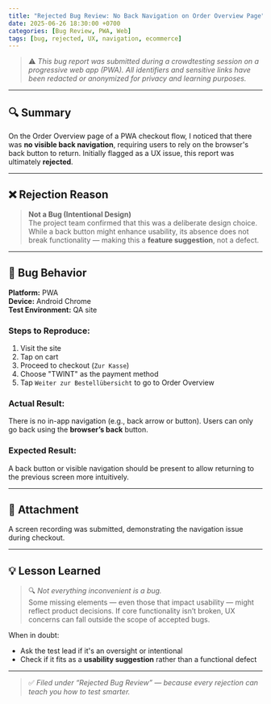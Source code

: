 ```yaml
---
title: "Rejected Bug Review: No Back Navigation on Order Overview Page"
date: 2025-06-26 18:30:00 +0700
categories: [Bug Review, PWA, Web]
tags: [bug, rejected, UX, navigation, ecommerce]
---
```


> ⚠️ _This bug report was submitted during a crowdtesting session on a progressive web app (PWA). All identifiers and sensitive links have been redacted or anonymized for privacy and learning purposes._

---

## 🔍 Summary

On the Order Overview page of a PWA checkout flow, I noticed that there was **no visible back navigation**, requiring users to rely on the browser's back button to return. Initially flagged as a UX issue, this report was ultimately **rejected**.

---

## ❌ Rejection Reason

> **Not a Bug (Intentional Design)**  
> The project team confirmed that this was a deliberate design choice. While a back button might enhance usability, its absence does not break functionality — making this a **feature suggestion**, not a defect.

---

## 🧪 Bug Behavior

**Platform:** PWA  
**Device:** Android Chrome  
**Test Environment:** QA site

### Steps to Reproduce:
1. Visit the site  
2. Tap on cart  
3. Proceed to checkout (`Zur Kasse`)  
4. Choose "TWINT" as the payment method  
5. Tap `Weiter zur Bestellübersicht` to go to Order Overview

### Actual Result:
There is no in-app navigation (e.g., back arrow or button). Users can only go back using the **browser’s back** button.

### Expected Result:
A back button or visible navigation should be present to allow returning to the previous screen more intuitively.

---

## 🎥 Attachment

A screen recording was submitted, demonstrating the navigation issue during checkout.

---

## 💡 Lesson Learned

> 🔍 *Not everything inconvenient is a bug.*  
Some missing elements — even those that impact usability — might reflect product decisions. If core functionality isn’t broken, UX concerns can fall outside the scope of accepted bugs.

When in doubt:
- Ask the test lead if it's an oversight or intentional
- Check if it fits as a **usability suggestion** rather than a functional defect

---

> ✅ *Filed under “Rejected Bug Review” — because every rejection can teach you how to test smarter.*
